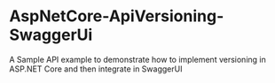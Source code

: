 # AspNetCore-ApiVersioning-SwaggerUi
A Sample API example to demonstrate how to implement versioning in ASP.NET Core and then integrate in SwaggerUI
